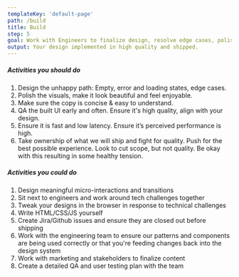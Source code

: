```yaml
---
templateKey: 'default-page'
path: /build
title: Build
step: 5
goal: Work with Engineers to finalize design, resolve edge cases, polish, QA and ship a solution.
output: Your design implemented in high quality and shipped.
---
```

##### Activities you should do

1. Design the unhappy path: Empty, error and loading states, edge cases.
2. Polish the visuals, make it look beautiful and feel enjoyable.
3. Make sure the copy is concise & easy to understand.
4. QA the built UI early and often. Ensure it's high quality, align with your design.
5. Ensure it is fast and low latency. Ensure it’s perceived performance is high.
6. Take ownership of what we will ship and fight for quality. Push for the best possible experience. Look to cut scope, but not quality. Be okay with this resulting in some healthy tension.

##### Activities you could do

1. Design meaningful micro-interactions and transitions
2. Sit next to engineers and work around tech challenges together
3. Tweak your designs in the browser in response to technical challenges
4. Write HTML/CSS/JS yourself
5. Create Jira/Github issues and ensure they are closed out before shipping
6. Work with the engineering team to ensure our patterns and components are being used correctly or that you're feeding changes back into the design system
7. Work with marketing and stakeholders to finalize content
8. Create a detailed QA and user testing plan with the team